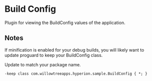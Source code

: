 # Build Config
Plugin for viewing the BuildConfig values of the application.

## Notes
If minification is enabled for your debug builds, you will likely want to update proguard to keep your BuildConfig class.  

Update to match your package name.
```
-keep class com.willowtreeapps.hyperion.sample.BuildConfig { *; }
```
